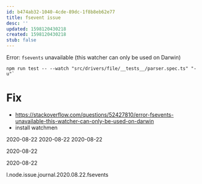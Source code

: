 ```yaml
---
id: b474ab32-1040-4cde-89dc-1f8b8eb62e77
title: fsevent issue
desc: ''
updated: 1598120430218
created: 1598120430218
stub: false
---
```


Error: `fsevents` unavailable (this watcher can only be used on Darwin)


```
npm run test -- --watch "src/drivers/file/__tests__/parser.spec.ts" "-u"`
```

# Fix
- https://stackoverflow.com/questions/52427810/error-fsevents-unavailable-this-watcher-can-only-be-used-on-darwin
- install watchmen

2020-08-22
2020-08-22
2020-08-22

2020-08-22

2020-08-22

l.node.issue.journal.2020.08.22.fsevents
